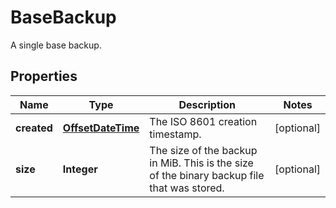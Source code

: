 

# BaseBackup

A single base backup.
## Properties

| Name | Type | Description | Notes |
| ------------ | ------------- | ------------- | ------------- |
| **created** | [**OffsetDateTime**](OffsetDateTime.md) | The ISO 8601 creation timestamp. |  [optional] |
| **size** | **Integer** | The size of the backup in MiB. This is the size of the binary backup file that was stored.  |  [optional] |


